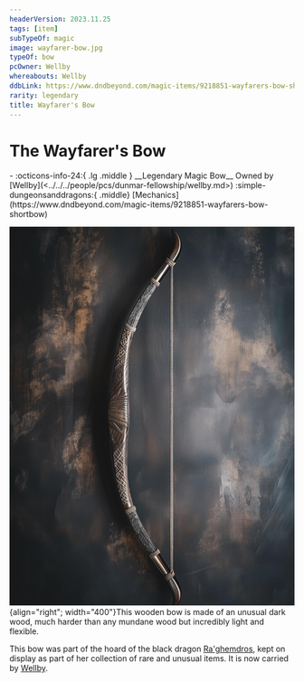 ```yaml
---
headerVersion: 2023.11.25
tags: [item]
subTypeOf: magic
image: wayfarer-bow.jpg
typeOf: bow
pcOwner: Wellby
whereabouts: Wellby
ddbLink: https://www.dndbeyond.com/magic-items/9218851-wayfarers-bow-shortbow
rarity: legendary
title: Wayfarer's Bow
---
```

# The Wayfarer's Bow
<div class="grid cards ext-narrow-margin ext-one-column" markdown>
- :octicons-info-24:{ .lg .middle } __Legendary Magic Bow__  
   Owned by [Wellby](<../../../people/pcs/dunmar-fellowship/wellby.md>)  
    :simple-dungeonsanddragons:{ .middle} [Mechanics](https://www.dndbeyond.com/magic-items/9218851-wayfarers-bow-shortbow) 
</div>


![Wayfarer Bow](../../../assets/wayfarer-bow.jpg){align="right"; width="400"}This wooden bow is made of an unusual dark wood, much harder than any mundane wood but incredibly light and flexible. 


This bow was part of the hoard of the black dragon [Ra'ghemdros](<../../../people/other-nonhumans/ra-ghemdros.md>), kept on display as part of her collection of rare and unusual items. It is now carried by [Wellby](<../../../people/pcs/dunmar-fellowship/wellby.md>).



